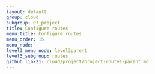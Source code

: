 ```yaml
---
layout: default
group: cloud
subgroup: 07_project
title: Configure routes
menu_title: Configure routes
menu_order: 15
menu_node: 
level3_menu_node: level3parent
level3_subgroup: routes
github_link21: cloud/project/project-routes-parent.md
---
```


